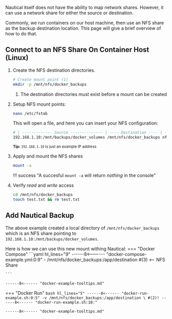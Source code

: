 Nautical itself does not have the ability to map network shares. However, it can use a network share for either the source or destination.

Commonly, we run containers on our host machine, then use an NFS share as the backup destination location. This page will give a brief overview of how to do that.

## Connect to an NFS Share On Container Host (Linux)

1. Create the NFS destination directories.
    ```bash
    # Create mount point (1)
    mkdir -p /mnt/nfs/docker_backups
    ```
   
    1. The destination directories must exist before a mount can be created  


2. Setup NFS mount points: 
    ```bash
    nano /etc/fstab
    ```
    This will open a file, and here you can insert your NFS configuration:
    ```bash title="/etc/fstab"
    # | ------------- Source -------------- | ---- Destination ---- | -------- Options ---------- |
    192.168.1.10:/mnt/backups/docker_volumes /mnt/nfs/docker_backups nfs _netdev,auto,rw,async 0 0
    ```
    <small>**Tip:** `192.168.1.10` is just an example IP address</small>

3. Apply and mount the NFS shares
    ```bash 
    mount -a
    ```

    !!! success "A succesful `mount -a` will return *nothing* in the console"

4. Verify *read* and *write* access
    ```bash
    cd /mnt/nfs/docker_backups
    touch test.txt && rm test.txt
    ```

## Add Nautical Backup

The above example created a local directory of `/mnt/nfs/docker_backups` which is an NFS share pointing to `192.168.1.10:/mnt/backups/docker_volumes`.

Here is how we can use this new mount withing Nautical:
=== "Docker Compose"
    ```yaml  hl_lines="9"
    ------8<------ "docker-compose-example.yml:0:9"
          - /mnt/nfs/docker_backups:/app/destination #(3) <-- NFS Share

    ```

    ------8<------ "docker-example-tooltips.md"

=== "Docker Run"
    ```bash hl_lines="5"
    ------8<------ "docker-run-example.sh:0:5"
      -v /mnt/nfs/docker_backups:/app/destination \ #(2)!
    ------8<------ "docker-run-example.sh:10:"
    ```

    ------8<------ "docker-example-tooltips.md"